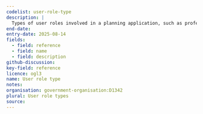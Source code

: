```yaml
---
codelist: user-role-type
description: |
  Types of user roles involved in a planning application, such as professional agents or proxies acting on behalf of the applicant.
end-date:
entry-date: 2025-08-14
fields:
  - field: reference
  - field: name
  - field: description
github-discussion:
key-field: reference
licence: ogl3
name: User role type
notes:
organisation: government-organisation:D1342
plural: User role types
source: 
---
```

